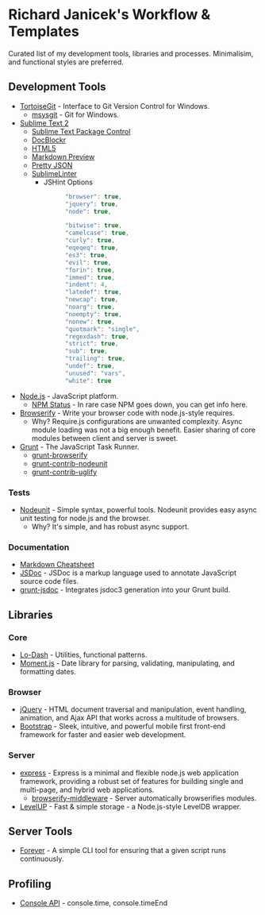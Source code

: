 Richard Janicek's Workflow & Templates
======================================

Curated list of my development tools, libraries and processes. Minimalisim, and functional styles are preferred.

## Development Tools

* [TortoiseGit](https://code.google.com/p/tortoisegit/) - Interface to Git Version Control for Windows.
    * [msysgit](http://msysgit.github.io/) - Git for Windows.
* [Sublime Text 2](http://www.sublimetext.com/)
    * [Sublime Text Package Control](https://sublime.wbond.net/)
    * [Doc​Blockr](https://github.com/spadgos/sublime-jsdocs)
    * [HTML5](https://github.com/mrmartineau/HTML5)
    * [Markdown Preview](https://github.com/revolunet/sublimetext-markdown-preview)
    * [Pretty JSON](https://github.com/dzhibas/SublimePrettyJson)
    * [Sublime​Linter](https://github.com/SublimeLinter/SublimeLinter)
        * JSHint Options
```javascript
                "browser": true,
                "jquery": true,
                "node": true,

                "bitwise": true,
                "camelcase": true,
                "curly": true,
                "eqeqeq": true,
                "es3": true,
                "evil": true,
                "forin": true,
                "immed": true,
                "indent": 4,
                "latedef": true,
                "newcap": true,
                "noarg": true,
                "noempty": true,
                "nonew": true,
                "quotmark": "single",
                "regexdash": true,
                "strict": true,
                "sub": true,
                "trailing": true,
                "undef": true,
                "unused": "vars",
                "white": true
```
* [Node.js](http://nodejs.org/) - JavaScript platform.
    * [NPM Status](http://status.npmjs.org/) - In rare case NPM goes down, you can get info here.
* [Browserify](http://browserify.org/) - Write your browser code with node.js-style requires.
    * Why? Require.js configurations are unwanted complexity. Async module loading was not a big enough benefit. Easier sharing of core modules between client and server is sweet.
* [Grunt](http://gruntjs.com/) - The JavaScript Task Runner.
    * [grunt-browserify](https://github.com/jmreidy/grunt-browserify)
    * [grunt-contrib-nodeunit](https://github.com/gruntjs/grunt-contrib-nodeunit)
    * [grunt-contrib-uglify](https://github.com/gruntjs/grunt-contrib-uglify)

### Tests
* [Nodeunit](https://github.com/caolan/nodeunit) - Simple syntax, powerful tools. Nodeunit provides easy async unit testing for node.js and the browser.
    * Why? It's simple, and has robust async support.

### Documentation
* [Markdown Cheatsheet](https://github.com/adam-p/markdown-here/wiki/Markdown-Cheatsheet)
* [JSDoc](http://en.wikipedia.org/wiki/JSDoc) - JSDoc is a markup language used to annotate JavaScript source code files.
* [grunt-jsdoc](https://npmjs.org/package/grunt-jsdoc) - Integrates jsdoc3 generation into your Grunt build.

## Libraries
### Core
* [Lo-Dash](http://lodash.com/) - Utilities, functional patterns.
* [Moment.js](http://momentjs.com/) - Date library for parsing, validating, manipulating, and formatting dates.
### Browser
* [jQuery](http://jquery.com/) - HTML document traversal and manipulation, event handling, animation, and Ajax API that works across a multitude of browsers.
* [Bootstrap](http://getbootstrap.com/) - Sleek, intuitive, and powerful mobile first front-end framework for faster and easier web development.
### Server
* [express](http://expressjs.com/) - Express is a minimal and flexible node.js web application framework, providing a robust set of features for building single and multi-page, and hybrid web applications.
    * [browserify-middleware](https://github.com/ForbesLindesay/browserify-middleware) - Server automatically browserifies modules.
* [LevelUP](https://github.com/rvagg/node-levelup) - Fast & simple storage - a Node.js-style LevelDB wrapper.

## Server Tools

* [Forever](https://github.com/nodejitsu/forever) - A simple CLI tool for ensuring that a given script runs continuously.

## Profiling

* [Console API](https://developers.google.com/chrome-developer-tools/docs/console-api) - console.time, console.timeEnd